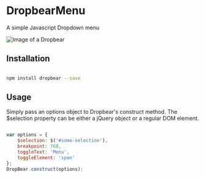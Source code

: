 # DropbearMenu
A simple Javascript Dropdown menu

![Image of a Dropbear](https://upload.wikimedia.org/wikipedia/commons/thumb/7/71/Dropbear.jpg/1200px-Dropbear.jpg)

## Installation

```bash

npm install dropbear --save

```

## Usage

Simply pass an options object to Dropbear's construct method. The $selection property can be either a jQuery object
or a regular DOM element.

```javascript

var options = {
    $selection: $('#some-selection'),
    breakpoint: 768,
    toggleText: 'Menu',
    toggleElement: 'span'
};
DropBear.construct(options);

```
